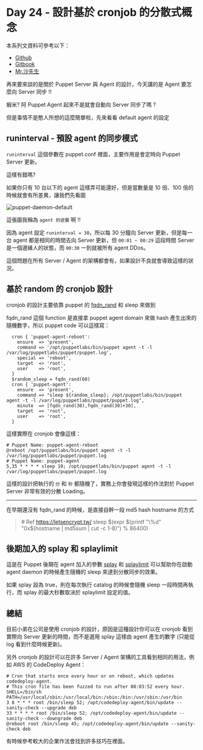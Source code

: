 # Day 24 - 設計基於 cronjob 的分散式概念

本系列文資料可參考以下：

- [Github](https://github.com/shazi7804/ops-puppet-30-days)
- [Gitbook](https://gitbook.com/book/shazi7804/puppet-manage-guide/details)
- [Mr.沙先生](https://shazi.info)

再來要來談的是關於 Puppet Server 與 Agent 的設計，今天講的是 Agent 要怎麼向 Server 同步 !!

蝦米? 阿 Puppet Agent 起來不是就會自動向 Server 同步了嗎 ?

但是事情不是憨人所想的這麼簡單啦，先來看看 default agent 的設定

## runinterval - 預設 agent 的同步模式

`runinterval` 這個參數在 puppet.conf 裡面，主要作用是會定時向 Puppet Server 更新。

這樣有錯嗎?

如果你只有 10 台以下的 agent 這樣弄可能還好，但是當數量是 10 倍、100 倍的時候就會有所差異，讓我們先看圖

![puppet-daemon-default](https://github.com/shazi7804/ops-puppet-30-days/raw/master/images/puppet-daemon-default.png)

這張圖我稱為 `agent 的逆襲` 啊 !!

因為 agent 設定 `runinterval = 30`，所以每 30 分鐘向 Server 更新，但是每一台 agent 都是相同的時間去向 Server 更新，但 `00:01 ~ 00:29` 這段時間 Server 是一個邊緣人的狀態，而 `00:30` 一到就被所有 agent DDos。

這個問題在所有 Server / Agent 的架構都會有，如果設計不良就會導致這樣的狀況。


## 基於 random 的 cronjob 設計

cronjob 的設計主要依靠 puppet 的 [fqdn_rand][puppet-fqdn_rand] 和 sleep 來做到

fqdn_rand 這個 function 是直接拿 puppet agent domain 來做 hash 產生出來的隨機數字，所以 puppet code 可以這樣寫：

```puppet
  cron { 'puppet-agent-reboot':
    ensure  => 'present',
    command => '/opt/puppetlabs/bin/puppet agent -t -l /var/log/puppetlabs/puppet/puppet.log',
    special => 'reboot',
    target  => 'root',
    user    => 'root',
  }
  $random_sleep = fqdn_rand(60)
  cron { 'puppet-agent':
    ensure  => 'present',
    command => "sleep ${random_sleep}; /opt/puppetlabs/bin/puppet agent -t -l /var/log/puppetlabs/puppet/puppet.log",
    minute  => [fqdn_rand(30),fqdn_rand(30)+30],
    target  => 'root',
    user    => 'root',
  }
```

這樣實際在 cronjob 會像這樣：

```
# Puppet Name: puppet-agent-reboot
@reboot /opt/puppetlabs/bin/puppet agent -t -l /var/log/puppetlabs/puppet/puppet.log
# Puppet Name: puppet-agent
5,35 * * * * sleep 10; /opt/puppetlabs/bin/puppet agent -t -l /var/log/puppetlabs/puppet/puppet.log
```

這樣的設計把執行的 `分` 和 `秒` 都隨機了，實務上你會發現這樣的作法對於 Puppet Server 非常有效的分散 Loading。

---

在早期還沒有 fqdn_rand 的時候，是直接自幹一段 md5 hash hostname 的方式

> \# Ref https://letsencrypt.tw/
> sleep $(expr $(printf "\%d" "0x$(hostname | md5sum | cut -c 1-8)") \% 86400)


## 後期加入的 splay 和 splaylimit

這是在 Puppet 後期在 agent 加入的參數 [splay][puppet-splay] 和 [splaylimit][puppet-splaylimit] 可以幫助你在啟動 agent daemon 的時候產生隨機的 sleep 來達到分散同步的效果。

如果 splay 設為 true，則在每次執行 catalog 的時候會隨機 sleep 一段時間再執行，而 splay 的最大秒數取決於 splaylimit 設定的值。

## 總結

目前小弟在公司是使用 cronjob 的設計，原因是這種設計你可以在 cronjob 看到實際向 Server 更新的時間，而不是選用 splay 這樣由 agent 產生的數字 (只能從 log 看到什麼時候更新)。

另外 cronjob 的設計可以在許多 Server / Agent 架構的工具看到相同的用法，例如 AWS 的 CodeDeploy Agent：

```
# Cron that starts once every hour or on reboot, which updates codedeploy-agent.
# This cron file has been fuzzed to run after 08:03:52 every hour.
SHELL=/bin/sh
PATH=/usr/local/sbin:/usr/local/bin:/sbin:/bin:/usr/sbin:/usr/bin
3 8 * * * root /bin/sleep 52; /opt/codedeploy-agent/bin/update --sanity-check --upgrade deb
33 * * * * root /bin/sleep 52; /opt/codedeploy-agent/bin/update --sanity-check --downgrade deb
@reboot root /bin/sleep 45; /opt/codedeploy-agent/bin/update --sanity-check deb
```

有時候參考較大的企業作法會找到許多技巧在裡面。

[puppet-fqdn_rand]: https://puppet.com/docs/puppet/5.3/function.html#fqdnrand
[puppet-splay]: https://docs.puppet.com/puppet/latest/configuration.html#splay
[puppet-splaylimit]: https://docs.puppet.com/puppet/latest/configuration.html#splaylimit